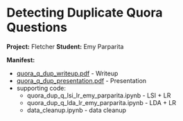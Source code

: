 # Detecting Duplicate Quora Questions

**Project:** Fletcher
**Student:** Emy Parparita   

**Manifest:**  

  - [quora_q_dup_writeup.pdf](quora_q_dup_writeup.pdf) - Writeup  
  - [quora_q_dup_presentation.pdf](quora_q_dup_presentation.pdf) - Presentation   
  - supporting code:   
     - quora_dup_q_lsi_lr_emy_parparita.ipynb - LSI + LR 
     - quora_dup_q_lda_lr_emy_parparita.ipynb - LDA + LR
     - data_cleanup.ipynb - data cleanup

